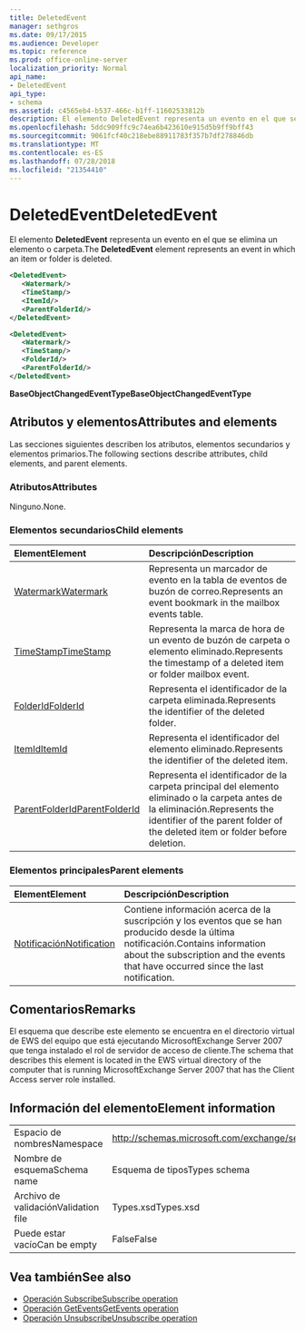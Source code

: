 ```yaml
---
title: DeletedEvent
manager: sethgros
ms.date: 09/17/2015
ms.audience: Developer
ms.topic: reference
ms.prod: office-online-server
localization_priority: Normal
api_name:
- DeletedEvent
api_type:
- schema
ms.assetid: c4565eb4-b537-466c-b1ff-11602533812b
description: El elemento DeletedEvent representa un evento en el que se elimina un elemento o carpeta.
ms.openlocfilehash: 5ddc909ffc9c74ea6b423610e915d5b9ff9bff43
ms.sourcegitcommit: 9061fcf40c218ebe88911783f357b7df278846db
ms.translationtype: MT
ms.contentlocale: es-ES
ms.lasthandoff: 07/28/2018
ms.locfileid: "21354410"
---
```

# <a name="deletedevent"></a><span data-ttu-id="3f6a4-103">DeletedEvent</span><span class="sxs-lookup"><span data-stu-id="3f6a4-103">DeletedEvent</span></span>

<span data-ttu-id="3f6a4-104">El elemento **DeletedEvent** representa un evento en el que se elimina un elemento o carpeta.</span><span class="sxs-lookup"><span data-stu-id="3f6a4-104">The **DeletedEvent** element represents an event in which an item or folder is deleted.</span></span> 
  
```xml
<DeletedEvent>
   <Watermark/>
   <TimeStamp/>
   <ItemId/>
   <ParentFolderId/>
</DeletedEvent>
```

```xml
<DeletedEvent>
   <Watermark/>
   <TimeStamp/>
   <FolderId/>
   <ParentFolderId/>
</DeletedEvent>
```

<span data-ttu-id="3f6a4-105">**BaseObjectChangedEventType**</span><span class="sxs-lookup"><span data-stu-id="3f6a4-105">**BaseObjectChangedEventType**</span></span>

## <a name="attributes-and-elements"></a><span data-ttu-id="3f6a4-106">Atributos y elementos</span><span class="sxs-lookup"><span data-stu-id="3f6a4-106">Attributes and elements</span></span>

<span data-ttu-id="3f6a4-107">Las secciones siguientes describen los atributos, elementos secundarios y elementos primarios.</span><span class="sxs-lookup"><span data-stu-id="3f6a4-107">The following sections describe attributes, child elements, and parent elements.</span></span>
  
### <a name="attributes"></a><span data-ttu-id="3f6a4-108">Atributos</span><span class="sxs-lookup"><span data-stu-id="3f6a4-108">Attributes</span></span>

<span data-ttu-id="3f6a4-109">Ninguno.</span><span class="sxs-lookup"><span data-stu-id="3f6a4-109">None.</span></span>
  
### <a name="child-elements"></a><span data-ttu-id="3f6a4-110">Elementos secundarios</span><span class="sxs-lookup"><span data-stu-id="3f6a4-110">Child elements</span></span>

|<span data-ttu-id="3f6a4-111">**Element**</span><span class="sxs-lookup"><span data-stu-id="3f6a4-111">**Element**</span></span>|<span data-ttu-id="3f6a4-112">**Descripción**</span><span class="sxs-lookup"><span data-stu-id="3f6a4-112">**Description**</span></span>|
|:-----|:-----|
|[<span data-ttu-id="3f6a4-113">Watermark</span><span class="sxs-lookup"><span data-stu-id="3f6a4-113">Watermark</span></span>](watermark.md) <br/> |<span data-ttu-id="3f6a4-114">Representa un marcador de evento en la tabla de eventos de buzón de correo.</span><span class="sxs-lookup"><span data-stu-id="3f6a4-114">Represents an event bookmark in the mailbox events table.</span></span>  <br/> |
|[<span data-ttu-id="3f6a4-115">TimeStamp</span><span class="sxs-lookup"><span data-stu-id="3f6a4-115">TimeStamp</span></span>](timestamp.md) <br/> |<span data-ttu-id="3f6a4-116">Representa la marca de hora de un evento de buzón de carpeta o elemento eliminado.</span><span class="sxs-lookup"><span data-stu-id="3f6a4-116">Represents the timestamp of a deleted item or folder mailbox event.</span></span>  <br/> |
|[<span data-ttu-id="3f6a4-117">FolderId</span><span class="sxs-lookup"><span data-stu-id="3f6a4-117">FolderId</span></span>](folderid.md) <br/> |<span data-ttu-id="3f6a4-118">Representa el identificador de la carpeta eliminada.</span><span class="sxs-lookup"><span data-stu-id="3f6a4-118">Represents the identifier of the deleted folder.</span></span>  <br/> |
|[<span data-ttu-id="3f6a4-119">ItemId</span><span class="sxs-lookup"><span data-stu-id="3f6a4-119">ItemId</span></span>](itemid.md) <br/> |<span data-ttu-id="3f6a4-120">Representa el identificador del elemento eliminado.</span><span class="sxs-lookup"><span data-stu-id="3f6a4-120">Represents the identifier of the deleted item.</span></span>  <br/> |
|[<span data-ttu-id="3f6a4-121">ParentFolderId</span><span class="sxs-lookup"><span data-stu-id="3f6a4-121">ParentFolderId</span></span>](parentfolderid.md) <br/> |<span data-ttu-id="3f6a4-122">Representa el identificador de la carpeta principal del elemento eliminado o la carpeta antes de la eliminación.</span><span class="sxs-lookup"><span data-stu-id="3f6a4-122">Represents the identifier of the parent folder of the deleted item or folder before deletion.</span></span>  <br/> |
   
### <a name="parent-elements"></a><span data-ttu-id="3f6a4-123">Elementos principales</span><span class="sxs-lookup"><span data-stu-id="3f6a4-123">Parent elements</span></span>

|<span data-ttu-id="3f6a4-124">**Element**</span><span class="sxs-lookup"><span data-stu-id="3f6a4-124">**Element**</span></span>|<span data-ttu-id="3f6a4-125">**Descripción**</span><span class="sxs-lookup"><span data-stu-id="3f6a4-125">**Description**</span></span>|
|:-----|:-----|
|[<span data-ttu-id="3f6a4-126">Notificación</span><span class="sxs-lookup"><span data-stu-id="3f6a4-126">Notification</span></span>](notification-ex15websvcsotherref.md) <br/> |<span data-ttu-id="3f6a4-127">Contiene información acerca de la suscripción y los eventos que se han producido desde la última notificación.</span><span class="sxs-lookup"><span data-stu-id="3f6a4-127">Contains information about the subscription and the events that have occurred since the last notification.</span></span>  <br/> |
   
## <a name="remarks"></a><span data-ttu-id="3f6a4-128">Comentarios</span><span class="sxs-lookup"><span data-stu-id="3f6a4-128">Remarks</span></span>

<span data-ttu-id="3f6a4-129">El esquema que describe este elemento se encuentra en el directorio virtual de EWS del equipo que está ejecutando MicrosoftExchange Server 2007 que tenga instalado el rol de servidor de acceso de cliente.</span><span class="sxs-lookup"><span data-stu-id="3f6a4-129">The schema that describes this element is located in the EWS virtual directory of the computer that is running MicrosoftExchange Server 2007 that has the Client Access server role installed.</span></span>
  
## <a name="element-information"></a><span data-ttu-id="3f6a4-130">Información del elemento</span><span class="sxs-lookup"><span data-stu-id="3f6a4-130">Element information</span></span>

|||
|:-----|:-----|
|<span data-ttu-id="3f6a4-131">Espacio de nombres</span><span class="sxs-lookup"><span data-stu-id="3f6a4-131">Namespace</span></span>  <br/> |http://schemas.microsoft.com/exchange/services/2006/types  <br/> |
|<span data-ttu-id="3f6a4-132">Nombre de esquema</span><span class="sxs-lookup"><span data-stu-id="3f6a4-132">Schema name</span></span>  <br/> |<span data-ttu-id="3f6a4-133">Esquema de tipos</span><span class="sxs-lookup"><span data-stu-id="3f6a4-133">Types schema</span></span>  <br/> |
|<span data-ttu-id="3f6a4-134">Archivo de validación</span><span class="sxs-lookup"><span data-stu-id="3f6a4-134">Validation file</span></span>  <br/> |<span data-ttu-id="3f6a4-135">Types.xsd</span><span class="sxs-lookup"><span data-stu-id="3f6a4-135">Types.xsd</span></span>  <br/> |
|<span data-ttu-id="3f6a4-136">Puede estar vacío</span><span class="sxs-lookup"><span data-stu-id="3f6a4-136">Can be empty</span></span>  <br/> |<span data-ttu-id="3f6a4-137">False</span><span class="sxs-lookup"><span data-stu-id="3f6a4-137">False</span></span>  <br/> |
   
## <a name="see-also"></a><span data-ttu-id="3f6a4-138">Vea también</span><span class="sxs-lookup"><span data-stu-id="3f6a4-138">See also</span></span>

- [<span data-ttu-id="3f6a4-139">Operación Subscribe</span><span class="sxs-lookup"><span data-stu-id="3f6a4-139">Subscribe operation</span></span>](subscribe-operation.md)  
- [<span data-ttu-id="3f6a4-140">Operación GetEvents</span><span class="sxs-lookup"><span data-stu-id="3f6a4-140">GetEvents operation</span></span>](getevents-operation.md)  
- [<span data-ttu-id="3f6a4-141">Operación Unsubscribe</span><span class="sxs-lookup"><span data-stu-id="3f6a4-141">Unsubscribe operation</span></span>](unsubscribe-operation.md)

